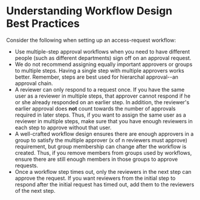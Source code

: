 [title]: # (Understanding Workflow Design Best Practices)
[tags]: # (Workflow)
[priority]: # (1000)

# Understanding Workflow Design Best Practices

Consider the following when setting up an access-request workflow:

- Use multiple-step approval workflows when you need to have different people (such as different departments) sign off on an approval request.
- We do not recommend assigning equally important approvers or groups to multiple steps. Having a single step with multiple approvers works better. Remember, steps are best used for hierarchal approval--an approval chain.
- A reviewer can only respond to a request once. If you have the same user as a reviewer in multiple steps, that approver cannot respond if he or she already responded on an earlier step. In addition, the reviewer's earlier approval does **not** count towards the number of approvals required in later steps. Thus, if you want to assign the same user as a reviewer in multiple steps, make sure that you have enough reviewers in each step to approve without that user.
- A well-crafted workflow design ensures there are enough approvers in a group to satisfy the multiple approver (x of n reviewers must approve) requirement, but group membership can change after the workflow is created. Thus, if you remove members from groups used by workflows, ensure there are still enough members in those groups to approve requests.
- Once a workflow step times out, only the reviewers in the next step can approve the request. If you want reviewers from the initial step to respond after the initial request has timed out, add them to the reviewers of the next step.
